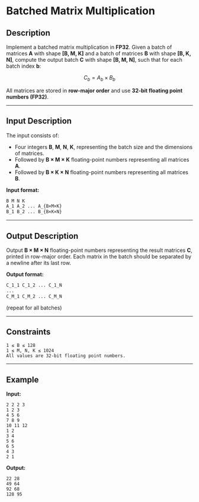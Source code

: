 # Batched Matrix Multiplication

## Description

Implement a batched matrix multiplication in **FP32**.
Given a batch of matrices **A** with shape **[B, M, K]** and a batch of matrices **B** with shape **[B, K, N]**, compute the output batch **C** with shape **[B, M, N]**, such that for each batch index **b**:

$$
C_b = A_b \times B_b
$$

All matrices are stored in **row-major order** and use **32-bit floating point numbers (FP32)**.

---

## Input Description

The input consists of:

* Four integers **B**, **M**, **N**, **K**, representing the batch size and the dimensions of matrices.
* Followed by **B × M × K** floating-point numbers representing all matrices **A**.
* Followed by **B × K × N** floating-point numbers representing all matrices **B**.

**Input format:**

```bash
B M N K
A_1 A_2 ... A_{B×M×K}
B_1 B_2 ... B_{B×K×N}
```

---

## Output Description

Output **B × M × N** floating-point numbers representing the result matrices **C**, printed in row-major order.
Each matrix in the batch should be separated by a newline after its last row.

**Output format:**

```bash
C_1_1 C_1_2 ... C_1_N
...
C_M_1 C_M_2 ... C_M_N
```

(repeat for all batches)

---

## Constraints

```
1 ≤ B ≤ 128
1 ≤ M, N, K ≤ 1024
All values are 32-bit floating point numbers.
```

---

## Example

**Input:**

```
2 2 2 3
1 2 3
4 5 6
7 8 9
10 11 12
1 2
3 4
5 6
6 5
4 3
2 1
```

**Output:**

```
22 28
49 64
92 68
128 95
```
